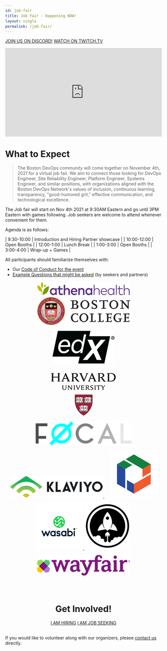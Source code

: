 ```yaml
---
id: job-fair
title: Job Fair - Happening NOW!
layout: single
permalink: /job-fair/
---
```


<a href="https://bit.ly/bdo-job-fair-discord" target="blank" class="btn btn--success">JOIN US ON DISCORD!</a>
<a href="https://www.twitch.tv/bdon_vjf" target="blank" class="btn btn--success">WATCH ON TWITCH.TV</a>

<div style="width:100%;height:0px;position:relative;padding-bottom:56.25%;"><iframe src="https://embed.streamyard.com/bq2w7x6jcd25?t=5m9s" width="100%" height="100%" frameborder="0" allowfullscreen style="width:100%;height:100%;position:absolute;left:0px;top:0px;overflow:hidden;"></iframe></div>

# What to Expect

> The Boston DevOps community will come together on November 4th, 2021 for a virtual job fair. We aim to connect those looking for DevOps Engineer, Site Reliability Engineer, Platform Engineer, Systems Engineer, and similar positions, with organizations aligned with the Boston DevOps Network's values of inclusion, continuous learning, transparency, "good-humored grit," effective communication, and technological excellence.

The Job fair will start on Nov 4th 2021 at 9:30AM Eastern and go until 3PM Eastern with games following. Job seekers are welcome to attend whenever convenient for them.

Agenda is as follows:

| 9:30-10:00 | Introduction and Hiring Partner showcase |
| 10:00-12:00 | Open Booths |
| 12:00-1:00 | Lunch Break |
| 1:00-3:00 | Open Booths |
| 3:00-4:00 | Wrap-up + Games |

All participants should familiarize themselves with:

* Our [Code of Conduct for the event](/event-code-of-conduct)
* [Example Questions that might be asked](/example-job-fair-questions) (by seekers and partners)

<p align="center">
<a href="https://www.athenahealth.com">
<img src="/assets/images/sponsors/Athenahealth_300w.png?raw=true" alt="Athena Health logo">
</a>

<a href="https://www.bc.edu">
<img src="/assets/images/sponsors/BostonC_300w.png?raw=true" alt="Boston College logo">
</a></p>

<p align="center">
<a href="https://www.edx.org">
<img src="/assets/images/sponsors/edX_200w copy.png?raw=true" alt="edX logo">
</a></p>

<p align="center">
<a href="https://huit.harvard.edu">
<img src="/assets/images/sponsors/Harvard_300w.png?raw=true" alt="Harvard University Information Technology logo">
</a>

<a href="https://www.f0cal.com">  
<img src="/assets/images/sponsors/FOCAL_309w.png?raw=true" alt="f0cal logo">
</a></p>

<p align="center">
<a href="https://klaviyo.com">
<img src="/assets/images/sponsors/Klaviyo_300w.png?raw=true" alt="Klaviyo logo">
</a>&nbsp;&nbsp;&nbsp;&nbsp;

<a href="https://pienso.com">
<img src="/assets/images/sponsors/Pienso_150w.jpg?raw=true" alt="Pienso logo">
</a></p>

<p align="center">
<a href="https://wasabi.com">
<img src="/assets/images/sponsors/Wasabi_150w.png?raw=true" alt="Wasabi Technologies logo">
</a>

<a href="https://www.rocketinsights.com">
<img src="/assets/images/sponsors/rocket_logo_150s.png?raw=true" alt="Rocket Insights logo">
</a></p>

<p align="center">
<a href="https://www.wayfair.com">
<img src="/assets/images/sponsors/Wayfair_300w.png?raw=true" alt="Wayfair logo"/>
</a></p>

<div style="text-align:center">
<br /><br />

<h1>Get Involved!</h1>
<a href="https://bit.ly/bdon-job-fair-2021-partners" target="blank" class="btn btn--success">I AM HIRING</a> <a href="https://bit.ly/bdon-job-fair-2021" target="blank" class="btn btn--success">I AM JOB SEEKING</a>
</div>

<br />

If you would like to volunteer along with our organizers, please
[contact us](/contact/) directly.
